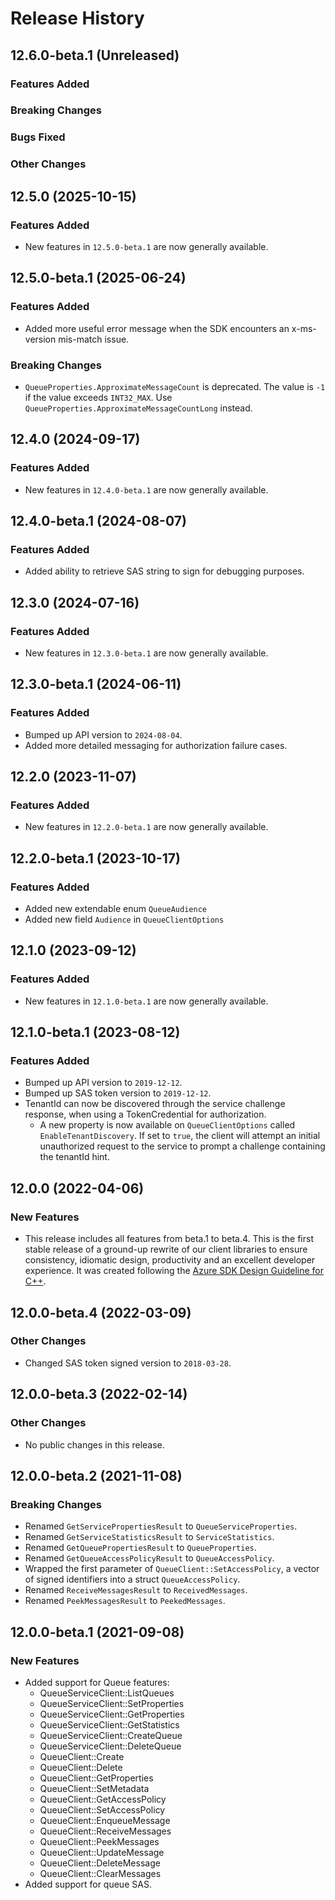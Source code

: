 # Release History

## 12.6.0-beta.1 (Unreleased)

### Features Added

### Breaking Changes

### Bugs Fixed

### Other Changes

## 12.5.0 (2025-10-15)

### Features Added

- New features in `12.5.0-beta.1` are now generally available.

## 12.5.0-beta.1 (2025-06-24)

### Features Added

- Added more useful error message when the SDK encounters an x-ms-version mis-match issue.

### Breaking Changes

- `QueueProperties.ApproximateMessageCount` is deprecated. The value is `-1` if the value exceeds `INT32_MAX`. Use `QueueProperties.ApproximateMessageCountLong` instead.

## 12.4.0 (2024-09-17)

### Features Added

- New features in `12.4.0-beta.1` are now generally available.

## 12.4.0-beta.1 (2024-08-07)

### Features Added

- Added ability to retrieve SAS string to sign for debugging purposes.

## 12.3.0 (2024-07-16)

### Features Added

- New features in `12.3.0-beta.1` are now generally available.

## 12.3.0-beta.1 (2024-06-11)

### Features Added

- Bumped up API version to `2024-08-04`.
- Added more detailed messaging for authorization failure cases.

## 12.2.0 (2023-11-07)

### Features Added

- New features in `12.2.0-beta.1` are now generally available.

## 12.2.0-beta.1 (2023-10-17)

### Features Added

- Added new extendable enum `QueueAudience`
- Added new field `Audience` in `QueueClientOptions`

## 12.1.0 (2023-09-12)

### Features Added

- New features in `12.1.0-beta.1` are now generally available.

## 12.1.0-beta.1 (2023-08-12)

### Features Added
- Bumped up API version to `2019-12-12`.
- Bumped up SAS token version to `2019-12-12`.
- TenantId can now be discovered through the service challenge response, when using a TokenCredential for authorization.
    - A new property is now available on `QueueClientOptions` called `EnableTenantDiscovery`. If set to `true`, the client will attempt an initial unauthorized request to the service to prompt a challenge containing the tenantId hint.

## 12.0.0 (2022-04-06)

### New Features

- This release includes all features from beta.1 to beta.4. This is the first stable release of a ground-up rewrite of our client libraries to ensure consistency, idiomatic design, productivity and an excellent developer experience. It was created following the [Azure SDK Design Guideline for C++](https://azure.github.io/azure-sdk/cpp_introduction.html).

## 12.0.0-beta.4 (2022-03-09)

### Other Changes

- Changed SAS token signed version to `2018-03-28`.

## 12.0.0-beta.3 (2022-02-14)

### Other Changes

- No public changes in this release.

## 12.0.0-beta.2 (2021-11-08)

### Breaking Changes

- Renamed `GetServicePropertiesResult` to `QueueServiceProperties`.
- Renamed `GetServiceStatisticsResult` to `ServiceStatistics`.
- Renamed `GetQueuePropertiesResult` to `QueueProperties`.
- Renamed `GetQueueAccessPolicyResult` to `QueueAccessPolicy`.
- Wrapped the first parameter of `QueueClient::SetAccessPolicy`, a vector of signed identifiers into a struct `QueueAccessPolicy`.
- Renamed `ReceiveMessagesResult` to `ReceivedMessages`.
- Renamed `PeekMessagesResult` to `PeekedMessages`.

## 12.0.0-beta.1 (2021-09-08)

### New Features

- Added support for Queue features:
  - QueueServiceClient::ListQueues
  - QueueServiceClient::SetProperties
  - QueueServiceClient::GetProperties
  - QueueServiceClient::GetStatistics
  - QueueServiceClient::CreateQueue
  - QueueServiceClient::DeleteQueue
  - QueueClient::Create
  - QueueClient::Delete
  - QueueClient::GetProperties
  - QueueClient::SetMetadata
  - QueueClient::GetAccessPolicy
  - QueueClient::SetAccessPolicy
  - QueueClient::EnqueueMessage
  - QueueClient::ReceiveMessages
  - QueueClient::PeekMessages
  - QueueClient::UpdateMessage
  - QueueClient::DeleteMessage
  - QueueClient::ClearMessages
- Added support for queue SAS.
